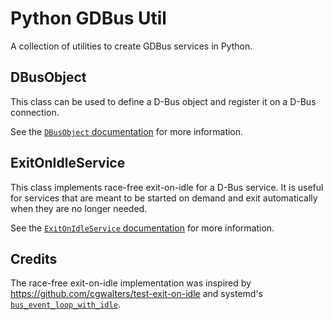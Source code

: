 Python GDBus Util
===========

A collection of utilities to create GDBus services in Python.


DBusObject
----------

This class can be used to define a D-Bus object and register it on a
D-Bus connection.

See the [`DBusObject` documentation](https://python-gdbus-util.readthedocs.io/en/latest/api/dbus_object.html) 
for more information.

ExitOnIdleService
-----------------
This class implements race-free exit-on-idle for a D-Bus service. It is
useful for services that are meant to be started on demand and exit
automatically when they are no longer needed.

See the [`ExitOnIdleService` documentation](https://python-gdbus-util.readthedocs.io/en/latest/api/exit_on_idle_service.html)
for more information.

Credits
-------
The race-free exit-on-idle implementation was inspired by 
https://github.com/cgwalters/test-exit-on-idle and systemd's 
[`bus_event_loop_with_idle`](https://github.com/systemd/systemd/blob/190ff0d0a8d1fc367ec04296f24cd1cab5b7543b/src/shared/bus-util.c#L97).
